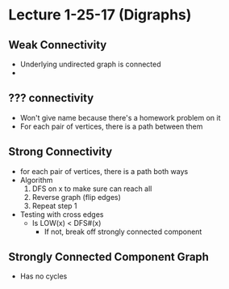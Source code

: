 # Lecture 1-25-17 (Digraphs)

## Weak Connectivity
- Underlying undirected graph is connected 
- 
## ??? connectivity 
- Won't give name because there's a homework problem on it
- For each pair of vertices, there is a path between them

## Strong Connectivity
- for each pair of vertices, there is a path both ways
- Algorithm
    1. DFS on x to make sure can reach all
    2. Reverse graph (flip edges)
    3. Repeat step 1
- Testing with cross edges
    - Is LOW(x) < DFS#(x)
        - If not, break off strongly connected component

## Strongly Connected Component Graph
- Has no cycles